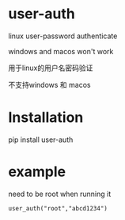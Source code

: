 # user-auth
linux user-password authenticate

windows and macos won't work


用于linux的用户名密码验证

不支持windows 和 macos



# Installation
pip install user-auth


# example 
need to be root when running it

```from user_auth import user_auth
user_auth("root","abcd1234")
